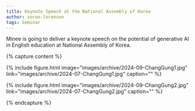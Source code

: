 ```yaml
---
title: Keynote Speech at the National Assembly of Korea
author: soren-lorenson
tags: Seminar
---
```

Minee is going to deliver a keynote speech on the potential of generative AI in English education at National Assembly of Korea.

{% capture content %}

{% include figure.html image="images/archive/2024-09-ChangGung1.jpg" link="images/archive/2024-07-ChangGung1.jpg" caption="" %}

{% include figure.html image="images/archive/2024-09-ChangGung2.jpg" link="images/archive/2024-07-ChangGung2.jpg" caption="" %}

{% endcapture %}
